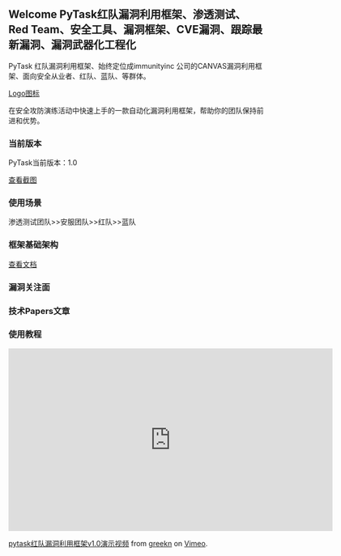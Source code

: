 ## Welcome PyTask红队漏洞利用框架、渗透测试、Red Team、安全工具、漏洞框架、CVE漏洞、跟踪最新漏洞、漏洞武器化工程化

PyTask 红队漏洞利用框架、始终定位成immunityinc 公司的CANVAS漏洞利用框架、面向安全从业者、红队、蓝队、等群体。

[Logo图标](https://github.com/greekn/pytask/blob/gh-pages/img/logo_320x236.png) 

在安全攻防演练活动中快速上手的一款自动化漏洞利用框架，帮助你的团队保持前进和优势。
	

### 当前版本

PyTask当前版本：1.0

[查看截图](https://github.com/greekn/pytask/blob/gh-pages/README.md) 

### 使用场景

渗透测试团队>>安服团队>>红队>>蓝队

### 框架基础架构
[查看文档](https://github.com/greekn/pytask/blob/main/pdf/Pytask%E7%BA%A2%E9%98%9F%E6%BC%8F%E6%B4%9E%E5%88%A9%E7%94%A8%E6%A1%86%E6%9E%B6%E5%8A%9F%E8%83%BD%E5%AE%9E%E7%8E%B0_20211121002949.pdf) 

### 漏洞关注面


### 技术Papers文章


### 使用教程

<iframe src="https://player.vimeo.com/video/643797578?h=00d70b82cc" width="640" height="361" frameborder="0" allow="autoplay; fullscreen; picture-in-picture" allowfullscreen></iframe>
<p><a href="https://vimeo.com/643797578">pytask红队漏洞利用框架v1.0演示视频</a> from <a href="https://vimeo.com/user157044712">greekn</a> on <a href="https://vimeo.com">Vimeo</a>.</p>
